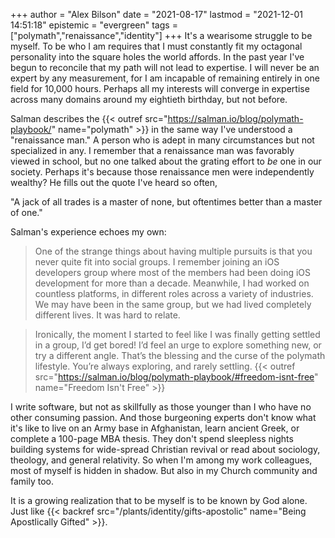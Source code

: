 +++
author = "Alex Bilson"
date = "2021-08-17"
lastmod = "2021-12-01 14:51:18"
epistemic = "evergreen"
tags = ["polymath","renaissance","identity"]
+++
It's a wearisome struggle to be myself. To be who I am requires that I must constantly fit my octagonal personality into the square holes the world affords. In the past year I've begun to reconcile that my path will not lead to expertise. I will never be an expert by any measurement, for I am incapable of remaining entirely in one field for 10,000 hours. Perhaps all my interests will converge in expertise across many domains around my eightieth birthday, but not before.

Salman describes the {{< outref src="https://salman.io/blog/polymath-playbook/" name="polymath" >}} in the same way I've understood a "renaissance man." A person who is adept in many circumstances but not specialized in any. I remember that a renaissance man was favorably viewed in school, but no one talked about the grating effort to _be_ one in our society. Perhaps it's because those renaissance men were independently wealthy? He fills out the quote I've heard so often,

"A jack of all trades is a master of none, but oftentimes better than a master of one."

Salman's experience echoes my own:

> One of the strange things about having multiple pursuits is that you never quite fit into social groups. I remember joining an iOS developers group where most of the members had been doing iOS development for more than a decade. Meanwhile, I had worked on countless platforms, in different roles across a variety of industries. We may have been in the same group, but we had lived completely different lives. It was hard to relate.

> Ironically, the moment I started to feel like I was finally getting settled in a group, I’d get bored! I’d feel an urge to explore something new, or try a different angle. That’s the blessing and the curse of the polymath lifestyle. You’re always exploring, and rarely settling. {{< outref src="https://salman.io/blog/polymath-playbook/#freedom-isnt-free" name="Freedom Isn't Free" >}}

I write software, but not as skillfully as those younger than I who have no other consuming passion. And those burgeoning experts don't know what it's like to live on an Army base in Afghanistan, learn ancient Greek, or complete a 100-page MBA thesis. They don't spend sleepless nights building systems for wide-spread Christian revival or read about sociology, theology, and general relativity. So when I'm among my work colleagues, most of myself is hidden in shadow. But also in my Church community and family too.

It is a growing realization that to be myself is to be known by God alone. Just like {{< backref src="/plants/identity/gifts-apostolic" name="Being Apostlically Gifted" >}}.

